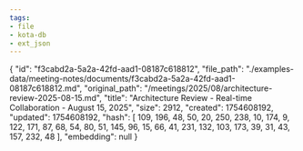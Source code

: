 ```yaml
---
tags:
- file
- kota-db
- ext_json
---
```

{
  "id": "f3cabd2a-5a2a-42fd-aad1-08187c618812",
  "file_path": "./examples-data/meeting-notes/documents/f3cabd2a-5a2a-42fd-aad1-08187c618812.md",
  "original_path": "/meetings/2025/08/architecture-review-2025-08-15.md",
  "title": "Architecture Review - Real-time Collaboration - August 15, 2025",
  "size": 2912,
  "created": 1754608192,
  "updated": 1754608192,
  "hash": [
    109,
    196,
    48,
    50,
    20,
    250,
    238,
    10,
    174,
    9,
    122,
    171,
    87,
    68,
    54,
    80,
    51,
    145,
    96,
    15,
    66,
    41,
    231,
    132,
    103,
    173,
    39,
    31,
    43,
    157,
    232,
    48
  ],
  "embedding": null
}